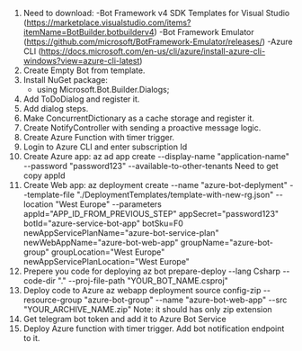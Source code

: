 1. Need to download:
    -Bot Framework v4 SDK Templates for Visual Studio (https://marketplace.visualstudio.com/items?itemName=BotBuilder.botbuilderv4)
    -Bot Framework Emulator (https://github.com/microsoft/BotFramework-Emulator/releases/)
    -Azure CLI (https://docs.microsoft.com/en-us/cli/azure/install-azure-cli-windows?view=azure-cli-latest)
2. Create Empty Bot from template.
3. Install NuGet package:
    - using Microsoft.Bot.Builder.Dialogs;
5. Add ToDoDialog and register it.
6. Add dialog steps.
7. Make ConcurrentDictionary as a cache storage and register it.
8. Create NotifyController with sending a proactive message logic.
9. Create Azure Function with timer trigger.
10. Login to Azure CLI and enter subscription Id
11. Create Azure app:
    az ad app create --display-name "application-name" --password "password123" --available-to-other-tenants
    Need to get copy appId
12. Create Web app:
    az deployment create --name "azure-bot-deplyment" --template-file "./DeploymentTemplates/template-with-new-rg.json" --location "West Europe" --parameters appId="APP_ID_FROM_PREVIOUS_STEP" appSecret="password123" botId="azure-service-bot-app" botSku=F0 newAppServicePlanName="azure-bot-service-plan" newWebAppName="azure-bot-web-app" groupName="azure-bot-group" groupLocation="West Europe" newAppServicePlanLocation="West Europe"
13. Prepere you code for deploying
    az bot prepare-deploy --lang Csharp --code-dir "." --proj-file-path "YOUR_BOT_NAME.csproj"
14. Deploy code to Azure
    az webapp deployment source config-zip --resource-group "azure-bot-group" --name "azure-bot-web-app" --src "YOUR_ARCHIVE_NAME.zip"
    Note: it should has only zip extension
15. Get telegram bot token and add it to Azure Bot Service
16. Deploy Azure function with timer trigger. Add bot notification endpoint to it.